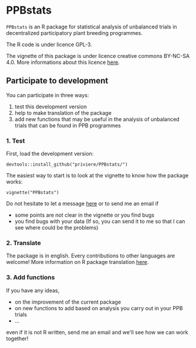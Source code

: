 # PPBstats

`PPBstats` is an R package for statistical analysis of unbalanced trials in decentralized participatory plant breeding programmes.

The R code is under licence GPL-3.

The vignette of this package is under licence creative commons BY-NC-SA 4.0. More informations about this licence [here](http://creativecommons.org/licenses/by-nc-sa/4.0/).


## Participate to development

You can participate in three ways:

1. test this development version
2. help to make translation of the package
3. add new functions that may be useful in the analysis of unbalanced trials that can be found in PPB programmes

### 1. Test

First, load the development version:

  `
  devtools::install_github("priviere/PPBstats/")
  `

The easiest way to start is to look at the vignette to know how the package works:

  `
  vignette("PPBstats")
  `

Do not hesitate to let a message [here](https://github.com/priviere/PPBstats/issues) or to send me an email if

- some points are not clear in the vignette or you find bugs
- you find bugs with your data (If so, you can send it to me so that I can see where could be the problems)

### 2. Translate

The package is in english. 
Every contributions to other languages are welcome!
More information on R package translation [here](http://developer.r-project.org/Translations30.html).


### 3. Add functions

If you have any ideas, 

- on the improvement of the current package
- on new functions to add based on analysis you carry out in your PPB trials
- ...

even if it is not R written, send me an email and we'll see how we can work together!



